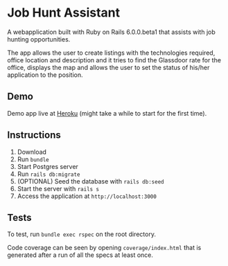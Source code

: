 # Job Hunt Assistant

A webapplication built with Ruby on Rails 6.0.0.beta1 that assists with job
hunting opportunities.

The app allows the user to create listings with the technologies required,
office location and description and it tries to find the Glassdoor rate for the
office, displays the map and allows the user to set the status of his/her
application to the position.

## Demo

Demo app live at [Heroku](http://hugocbp-job-hunt-assistant.herokuapp.com)
(might take a while to start for the first time).

## Instructions

1. Download
2. Run `bundle`
3. Start Postgres server
4. Run `rails db:migrate`
5. (OPTIONAL) Seed the database with `rails db:seed`
6. Start the server with `rails s`
7. Access the application at `http://localhost:3000`

## Tests

To test, run `bundle exec rspec` on the root directory.

Code coverage can be seen by opening `coverage/index.html` that is generated
after a run of all the specs at least once.
